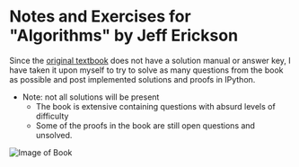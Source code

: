 # Notes and Exercises for "Algorithms" by Jeff Erickson

Since the [original textbook](http://www.algorithms.wtf) does not have a solution manual or answer key, I have taken it upon myself to try to solve as many questions
from the book as possible and post implemented solutions and proofs in IPython.


* Note: not all solutions will be present
  - The book is extensive containing questions with absurd levels of difficulty
  - Some of the proofs in the book are still open questions and unsolved. 
  
  
  
![Image of Book](http://jeffe.cs.illinois.edu/teaching/algorithms/FrontCover.png)


